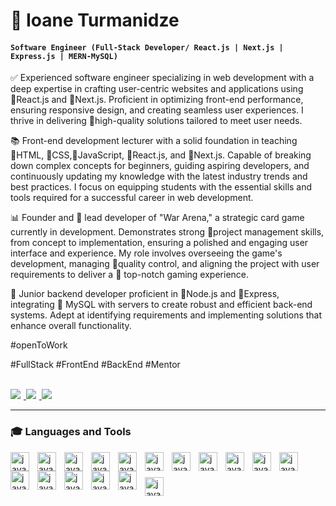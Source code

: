 # 👾 Ioane Turmanidze
#### **`Software Engineer (Full-Stack Developer/ React.js | Next.js | Express.js | MERN-MySQL)`**

✅ Experienced software engineer specializing in web development with a deep expertise in crafting user-centric websites and applications using 🔹️React.js and 🔹️Next.js. Proficient in optimizing front-end performance, ensuring responsive design, and creating seamless user experiences. I thrive in delivering 🔸️high-quality solutions tailored to meet user needs.

📚 Front-end development lecturer with a solid foundation in teaching 🔹️HTML, 🔹️CSS,🔹️JavaScript, 🔹️React.js, and 🔹️Next.js. Capable of breaking down complex concepts for beginners, guiding aspiring developers, and continuously updating my knowledge with the latest industry trends and best practices. I focus on equipping students with the essential skills and tools required for a successful career in web development.

📊 Founder and  🔹️ lead developer of "War Arena," a strategic card game currently in development. Demonstrates strong  🔹️project management skills, from concept to implementation, ensuring a polished and engaging user interface and experience. My role involves overseeing the game's development, managing 🔸️quality control, and aligning the project with user requirements to deliver a   🔸️ top-notch gaming experience.

🔎 Junior backend developer proficient in 🔸️Node.js and 🔸️Express, integrating  🔸️ MySQL with servers to create robust and efficient back-end systems. Adept at identifying requirements and implementing solutions that enhance overall functionality.

#openToWork

#FullStack #FrontEnd #BackEnd #Mentor

<br/>
<div align="left"> 
  <a href="mailto:ioaneturmanidze2004@gmail.com">
    <img style="padding-right:5px" src="https://img.shields.io/badge/Gmail-333333?style=for-the-badge&logo=gmail&logoColor=red" />
  </a>
  <a href="https://www.linkedin.com/in/ioane-turmanidze-1259b7279/" target="_blank">
    <img  style="padding-right:5px" src="https://img.shields.io/badge/LinkedIn-0077B5?style=for-the-badge&logo=linkedin&logoColor=white" target="_blank" />
  </a>
  <a href="https://ioane-tech-portfolio.netlify.app/" target="_blank">
     <img style="padding-right:5px" src="https://img.shields.io/badge/Portfolio-FF5722?style=for-the-badge&logo=todoist&logoColor=white" target="_blank" />
  </a>
</div>

---
### 🎓 Languages and Tools

<img align='left' alt="javaScript" width="30px" style="padding-right:10px;" src="https://cdn.jsdelivr.net/gh/devicons/devicon@latest/icons/html5/html5-original.svg" />      

<img align='left' alt="javaScript" width="30px" style="padding-right:10px;" src="https://cdn.jsdelivr.net/gh/devicons/devicon@latest/icons/css3/css3-original.svg" />

<img align='left' alt="javaScript" width="30px" style="padding-right:10px;" src="https://cdn.jsdelivr.net/gh/devicons/devicon@latest/icons/javascript/javascript-original.svg" />
          
<img align='left' alt="javaScript" width="30px" style="padding-right:10px;" src="https://cdn.jsdelivr.net/gh/devicons/devicon@latest/icons/react/react-original.svg" />

<img align='left' alt="javaScript" width="30px" style="padding-right:10px;" src="https://cdn.jsdelivr.net/gh/devicons/devicon@latest/icons/docker/docker-original.svg" />
          
<img align='left' alt="javaScript" width="30px" style="padding-right:10px;" src="https://cdn.jsdelivr.net/gh/devicons/devicon@latest/icons/git/git-original.svg" />

<img align='left' alt="javaScript" width="30px" style="padding-right:10px;" src="https://cdn.jsdelivr.net/gh/devicons/devicon@latest/icons/npm/npm-original-wordmark.svg" />

<img align='left' alt="javaScript" width="30px" style="padding-right:10px;" src="https://cdn.jsdelivr.net/gh/devicons/devicon@latest/icons/bootstrap/bootstrap-original.svg" />

<img align='left' alt="javaScript" width="30px" style="padding-right:10px;" src="https://cdn.jsdelivr.net/gh/devicons/devicon@latest/icons/nodejs/nodejs-original-wordmark.svg" />

<img align='left' alt="javaScript" width="30px" style="padding-right:10px;" src="https://cdn.jsdelivr.net/gh/devicons/devicon@latest/icons/vscode/vscode-original-wordmark.svg" />

<img align='left' alt="javaScript" width="30px" style="padding-right:10px;"  src="https://cdn.jsdelivr.net/gh/devicons/devicon@latest/icons/figma/figma-original.svg" />

<img align='left' alt="javaScript" width="30px" style="padding-right:10px;"  src="https://cdn.jsdelivr.net/gh/devicons/devicon@latest/icons/tailwindcss/tailwindcss-original.svg" />

<img align='left' alt="javaScript" width="30px" style="padding-right:10px;"  src="https://cdn.jsdelivr.net/gh/devicons/devicon@latest/icons/nextjs/nextjs-original.svg" />

<img align='left' alt="javaScript" width="30px" style="padding-right:10px;"  src="https://cdn.jsdelivr.net/gh/devicons/devicon@latest/icons/typescript/typescript-original.svg" />

<img align='left' alt="javaScript" width="30px" style="padding-right:10px;" src="https://cdn.jsdelivr.net/gh/devicons/devicon@latest/icons/sqldeveloper/sqldeveloper-original.svg" />

<img align='left' alt="javaScript" width="30px" style="padding-right:10px;" src="https://cdn.jsdelivr.net/gh/devicons/devicon@latest/icons/express/express-original.svg" />
      
#          
<br/>
<img align='left' alt="javaScript" width="30px" style="padding-right:10px;" src="https://cdn.jsdelivr.net/gh/devicons/devicon@latest/icons/jquery/jquery-original-wordmark.svg" />              
          
